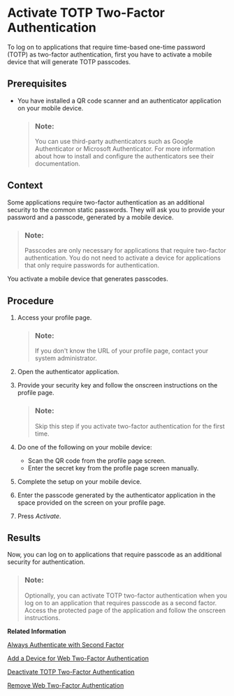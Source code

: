 <!-- loioab8a3237cd424a0c97b921100d263b8a -->

# Activate TOTP Two-Factor Authentication

To log on to applications that require time-based one-time password \(TOTP\) as two-factor authentication, first you have to activate a mobile device that will generate TOTP passcodes.



## Prerequisites

-   You have installed a QR code scanner and an authenticator application on your mobile device.

    > ### Note:  
    > You can use third-party authenticators such as Google Authenticator or Microsoft Authenticator. For more information about how to install and configure the authenticators see their documentation.




## Context

Some applications require two-factor authentication as an additional security to the common static passwords. They will ask you to provide your password and a passcode, generated by a mobile device.

> ### Note:  
> Passcodes are only necessary for applications that require two-factor authentication. You do not need to activate a device for applications that only require passwords for authentication.

You activate a mobile device that generates passcodes.



<a name="loioab8a3237cd424a0c97b921100d263b8a__steps_v3f_qmk_d3b"/>

## Procedure

1.  Access your profile page.

    > ### Note:  
    > If you don't know the URL of your profile page, contact your system administrator.

2.  Open the authenticator application.

3.  Provide your security key and follow the onscreen instructions on the profile page.

    > ### Note:  
    > Skip this step if you activate two-factor authentication for the first time.

4.  Do one of the following on your mobile device:

    -   Scan the QR code from the profile page screen.
    -   Enter the secret key from the profile page screen manually.

5.  Complete the setup on your mobile device.

6.  Enter the passcode generated by the authenticator application in the space provided on the screen on your profile page.

7.  Press *Activate*.




<a name="loioab8a3237cd424a0c97b921100d263b8a__result_wxb_5mk_d3b"/>

## Results

Now, you can log on to applications that require passcode as an additional security for authentication.

> ### Note:  
> Optionally, you can activate TOTP two-factor authentication when you log on to an application that requires passcode as a second factor. Access the protected page of the application and follow the onscreen instructions.

**Related Information**  


[Always Authenticate with Second Factor](always-authenticate-with-second-factor-4063b26.md "This document provides information about how to enhance the security of your account by always providing second factor in addition to your primary credentials.")

[Add a Device for Web Two-Factor Authentication](add-a-device-for-web-two-factor-authentication-f7eb115.md "To log on to applications that require web two-factor authentication (FIDO2 standard), first you have to activate an authenticator device.")

[Deactivate TOTP Two-Factor Authentication](deactivate-totp-two-factor-authentication-d26427a.md "This document shows you how to deactivate the TOTP two-factor authentication that you use to access applications requiring passcodes for stronger authentication.")

[Remove Web Two-Factor Authentication](remove-web-two-factor-authentication-3f70669.md "This document shows you how to remove the web two-factor authentication (FIDO2 standard) that you use to access applications requiring it for stronger authentication.")

